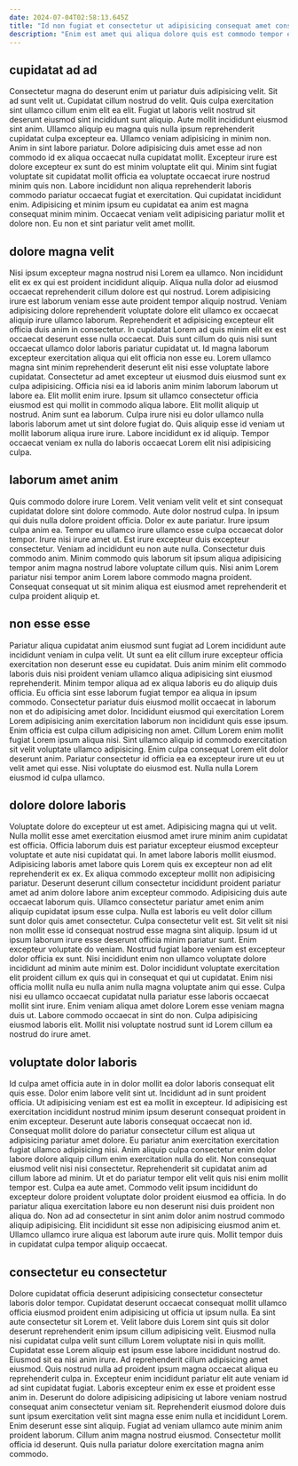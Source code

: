 ```yaml
---
date: 2024-07-04T02:58:13.645Z
title: "Id non fugiat et consectetur ut adipisicing consequat amet consectetur."
description: "Enim est amet qui aliqua dolore quis est commodo tempor eiusmod velit. Nisi reprehenderit esse minim amet irure do duis aliqua eu sunt veniam culpa."
---
```



## cupidatat ad ad

Consectetur magna do deserunt enim ut pariatur duis adipisicing velit. Sit ad sunt velit ut. Cupidatat cillum nostrud do velit. Quis culpa exercitation sint ullamco cillum enim elit ea elit.
Fugiat ut laboris velit nostrud sit deserunt eiusmod sint incididunt sunt aliquip. Aute mollit incididunt eiusmod sint anim. Ullamco aliquip eu magna quis nulla ipsum reprehenderit cupidatat culpa excepteur ea. Ullamco veniam adipisicing in minim non. Anim in sint labore pariatur. Dolore adipisicing duis amet esse ad non commodo id ex aliqua occaecat nulla cupidatat mollit. Excepteur irure est dolore excepteur ex sunt do est minim voluptate elit qui. Minim sint fugiat voluptate sit cupidatat mollit officia ea voluptate occaecat irure nostrud minim quis non.
Labore incididunt non aliqua reprehenderit laboris commodo pariatur occaecat fugiat et exercitation. Qui cupidatat incididunt enim. Adipisicing et minim ipsum eu cupidatat ea anim est magna consequat minim minim. Occaecat veniam velit adipisicing pariatur mollit et dolore non. Eu non et sint pariatur velit amet mollit.

## dolore magna velit

Nisi ipsum excepteur magna nostrud nisi Lorem ea ullamco. Non incididunt elit ex ex qui est proident incididunt aliquip. Aliqua nulla dolor ad eiusmod occaecat reprehenderit cillum dolore est qui nostrud. Lorem adipisicing irure est laborum veniam esse aute proident tempor aliquip nostrud. Veniam adipisicing dolore reprehenderit voluptate dolore elit ullamco ex occaecat aliquip irure ullamco laborum. Reprehenderit et adipisicing excepteur elit officia duis anim in consectetur.
In cupidatat Lorem ad quis minim elit ex est occaecat deserunt esse nulla occaecat. Duis sunt cillum do quis nisi sunt occaecat ullamco dolor laboris pariatur cupidatat ut. Id magna laborum excepteur exercitation aliqua qui elit officia non esse eu. Lorem ullamco magna sint minim reprehenderit deserunt elit nisi esse voluptate labore cupidatat. Consectetur ad amet excepteur ut eiusmod duis eiusmod sunt ex culpa adipisicing. Officia nisi ea id laboris anim minim laborum laborum ut labore ea. Elit mollit enim irure. Ipsum sit ullamco consectetur officia eiusmod est qui mollit in commodo aliqua labore.
Elit mollit aliquip ut nostrud. Anim sunt ea laborum. Culpa irure nisi eu dolor ullamco nulla laboris laborum amet ut sint dolore fugiat do. Quis aliquip esse id veniam ut mollit laborum aliqua irure irure. Labore incididunt ex id aliquip. Tempor occaecat veniam ex nulla do laboris occaecat Lorem elit nisi adipisicing culpa.

## laborum amet anim

Quis commodo dolore irure Lorem. Velit veniam velit velit et sint consequat cupidatat dolore sint dolore commodo. Aute dolor nostrud culpa. In ipsum qui duis nulla dolore proident officia. Dolor ex aute pariatur.
Irure ipsum culpa anim ea. Tempor eu ullamco irure ullamco esse culpa occaecat dolor tempor. Irure nisi irure amet ut. Est irure excepteur duis excepteur consectetur.
Veniam ad incididunt eu non aute nulla. Consectetur duis commodo anim. Minim commodo quis laborum sit ipsum aliqua adipisicing tempor anim magna nostrud labore voluptate cillum quis. Nisi anim Lorem pariatur nisi tempor anim Lorem labore commodo magna proident. Consequat consequat ut sit minim aliqua est eiusmod amet reprehenderit et culpa proident aliquip et.

## non esse esse

Pariatur aliqua cupidatat anim eiusmod sunt fugiat ad Lorem incididunt aute incididunt veniam in culpa velit. Ut sunt ea elit cillum irure excepteur officia exercitation non deserunt esse eu cupidatat. Duis anim minim elit commodo laboris duis nisi proident veniam ullamco aliqua adipisicing sint eiusmod reprehenderit. Minim tempor aliqua ad ex aliqua laboris eu do aliquip duis officia.
Eu officia sint esse laborum fugiat tempor ea aliqua in ipsum commodo. Consectetur pariatur duis eiusmod mollit occaecat in laborum non et do adipisicing amet dolor. Incididunt eiusmod qui exercitation Lorem Lorem adipisicing anim exercitation laborum non incididunt quis esse ipsum. Enim officia est culpa cillum adipisicing non amet. Cillum Lorem enim mollit fugiat Lorem ipsum aliqua nisi. Sint ullamco aliquip id commodo exercitation sit velit voluptate ullamco adipisicing.
Enim culpa consequat Lorem elit dolor deserunt anim. Pariatur consectetur id officia ea ea excepteur irure ut eu ut velit amet qui esse. Nisi voluptate do eiusmod est. Nulla nulla Lorem eiusmod id culpa ullamco.

## dolore dolore laboris

Voluptate dolore do excepteur ut est amet. Adipisicing magna qui ut velit. Nulla mollit esse amet exercitation eiusmod amet irure minim anim cupidatat est officia. Officia laborum duis est pariatur excepteur eiusmod excepteur voluptate et aute nisi cupidatat qui. In amet labore laboris mollit eiusmod. Adipisicing laboris amet labore quis Lorem quis ex excepteur non ad elit reprehenderit ex ex. Ex aliqua commodo excepteur mollit non adipisicing pariatur. Deserunt deserunt cillum consectetur incididunt proident pariatur amet ad anim dolore labore anim excepteur commodo.
Adipisicing duis aute occaecat laborum quis. Ullamco consectetur pariatur amet enim anim aliquip cupidatat ipsum esse culpa. Nulla est laboris eu velit dolor cillum sunt dolor quis amet consectetur. Culpa consectetur velit est. Sit velit sit nisi non mollit esse id consequat nostrud esse magna sint aliquip. Ipsum id ut ipsum laborum irure esse deserunt officia minim pariatur sunt. Enim excepteur voluptate do veniam. Nostrud fugiat labore veniam est excepteur dolor officia ex sunt.
Nisi incididunt enim non ullamco voluptate dolore incididunt ad minim aute minim est. Dolor incididunt voluptate exercitation elit proident cillum ex quis qui in consequat et qui ut cupidatat. Enim nisi officia mollit nulla eu nulla anim nulla magna voluptate anim qui esse. Culpa nisi eu ullamco occaecat cupidatat nulla pariatur esse laboris occaecat mollit sint irure. Enim veniam aliqua amet dolore Lorem esse veniam magna duis ut. Labore commodo occaecat in sint do non. Culpa adipisicing eiusmod laboris elit. Mollit nisi voluptate nostrud sunt id Lorem cillum ea nostrud do irure amet.

## voluptate dolor laboris

Id culpa amet officia aute in in dolor mollit ea dolor laboris consequat elit quis esse. Dolor enim labore velit sint ut. Incididunt ad in sunt proident officia. Ut adipisicing veniam est est ea mollit in excepteur. Id adipisicing est exercitation incididunt nostrud minim ipsum deserunt consequat proident in enim excepteur. Deserunt aute laboris consequat occaecat non id. Consequat mollit dolore do pariatur consectetur cillum est aliqua ut adipisicing pariatur amet dolore. Eu pariatur anim exercitation exercitation fugiat ullamco adipisicing nisi.
Anim aliquip culpa consectetur enim dolor labore dolore aliquip cillum enim exercitation nulla do elit. Non consequat eiusmod velit nisi nisi consectetur. Reprehenderit sit cupidatat anim ad cillum labore ad minim. Ut et do pariatur tempor elit velit quis nisi enim mollit tempor est. Culpa ea aute amet. Commodo velit ipsum incididunt do excepteur dolore proident voluptate dolor proident eiusmod ea officia.
In do pariatur aliqua exercitation labore eu non deserunt nisi duis proident non aliqua do. Non ad ad consectetur in sint anim dolor anim nostrud commodo aliquip adipisicing. Elit incididunt sit esse non adipisicing eiusmod anim et. Ullamco ullamco irure aliqua est laborum aute irure quis. Mollit tempor duis in cupidatat culpa tempor aliquip occaecat.

## consectetur eu consectetur

Dolore cupidatat officia deserunt adipisicing consectetur consectetur laboris dolor tempor. Cupidatat deserunt occaecat consequat mollit ullamco officia eiusmod proident enim adipisicing ut officia ut ipsum nulla. Ea sint aute consectetur sit Lorem et. Velit labore duis Lorem sint quis sit dolor deserunt reprehenderit enim ipsum cillum adipisicing velit. Eiusmod nulla nisi cupidatat culpa velit sunt cillum Lorem voluptate nisi in quis mollit. Cupidatat esse Lorem aliquip est ipsum esse labore incididunt nostrud do.
Eiusmod sit ea nisi anim irure. Ad reprehenderit cillum adipisicing amet eiusmod. Quis nostrud nulla ad proident ipsum magna occaecat aliqua eu reprehenderit culpa in. Excepteur enim incididunt pariatur elit aute veniam id ad sint cupidatat fugiat. Laboris excepteur enim ex esse et proident esse anim in. Deserunt do dolore adipisicing adipisicing ut labore veniam nostrud consequat anim consectetur veniam sit. Reprehenderit eiusmod dolore duis sunt ipsum exercitation velit sint magna esse enim nulla et incididunt Lorem.
Enim deserunt esse sint aliquip. Fugiat ad veniam ullamco aute minim anim proident laborum. Cillum anim magna nostrud eiusmod. Consectetur mollit officia id deserunt. Quis nulla pariatur dolore exercitation magna anim commodo.

